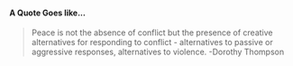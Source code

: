 #### A Quote Goes like...
> Peace is not the absence of conflict but the presence of creative alternatives for responding to conflict - alternatives to passive or aggressive responses, alternatives to violence.
> -Dorothy Thompson